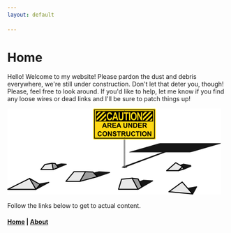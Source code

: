 ```yaml
---
layout: default

---
```

<!-- title: "Home" -->

# Home

Hello! Welcome to my website!
Please pardon the dust and debris everywhere, we're still under construction. Don't let that deter you, though! Please, feel free to look around. If you'd like to help, let me know if you find any loose wires or dead links and I'll be sure to patch things up!

![Under_Construction_image](images/construction_200dpi.png)

Follow the links below to get to actual content.

#### [Home](index.md) | [About](about.md)
